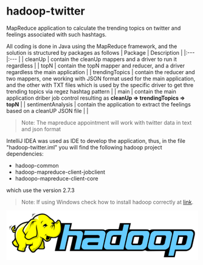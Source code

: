 # hadoop-twitter

MapReduce application to calculate the trending topics on twitter and feelings associated with such hashtags.

All coding is done in Java using the MapReduce framework, and the solution is structured by packages as follows
| Package 	| Description	|
|:---	|:---	|
| cleanUp 	| contain the cleanUp mappers and a driver to run it regardless 	|
| topN 	| contain the topN mapper and reducer, and a driver regardless the main application 	|
| trendingTopics 	| contain the reducer and two mappers, one working with JSON format used for the main application, and the other with TXT files which is used by the specific driver to get thre trending topics via regez hashtag pattern 	|
| main 	| contain the main application driber job control resulting as **cleanUp => trendingTopics => topN** 	|
| sentimentAnalysis 	| contain the application to extract the feelings based on a cleanUP JSON file 	|                                                                          |

>Note: The mapreduce appointment will work with twitter data in text and json format

IntelliJ IDEA was used as IDE to develop the application, thus, in the file "hadoop-twitter.iml" you will find the following hadoop project dependencies:
  - hadoop-common
  - hadoop-mapreduce-client-jobclient
  - hadoopo-mapreduce-client-core

which use the version 2.7.3

>Note: If using Windows check how to install hadoop correctly at [link](https://gist.github.com/albeertito7/25a241972c469390f120fe353496874a).

<img src="assets/hadoop-logo.png" width="580" />
